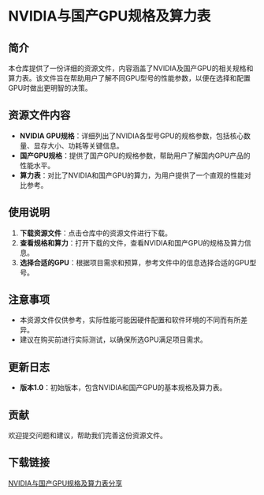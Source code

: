 # NVIDIA与国产GPU规格及算力表

## 简介
本仓库提供了一份详细的资源文件，内容涵盖了NVIDIA及国产GPU的相关规格和算力表。该文件旨在帮助用户了解不同GPU型号的性能参数，以便在选择和配置GPU时做出更明智的决策。

## 资源文件内容
- **NVIDIA GPU规格**：详细列出了NVIDIA各型号GPU的规格参数，包括核心数量、显存大小、功耗等关键信息。
- **国产GPU规格**：提供了国产GPU的规格参数，帮助用户了解国内GPU产品的性能水平。
- **算力表**：对比了NVIDIA和国产GPU的算力，为用户提供了一个直观的性能对比参考。

## 使用说明
1. **下载资源文件**：点击仓库中的资源文件进行下载。
2. **查看规格和算力**：打开下载的文件，查看NVIDIA和国产GPU的规格及算力信息。
3. **选择合适的GPU**：根据项目需求和预算，参考文件中的信息选择合适的GPU型号。

## 注意事项
- 本资源文件仅供参考，实际性能可能因硬件配置和软件环境的不同而有所差异。
- 建议在购买前进行实际测试，以确保所选GPU满足项目需求。

## 更新日志
- **版本1.0**：初始版本，包含NVIDIA和国产GPU的基本规格及算力表。

## 贡献
欢迎提交问题和建议，帮助我们完善这份资源文件。

## 下载链接

[NVIDIA与国产GPU规格及算力表分享](https://pan.quark.cn/s/570eeb99c29e)